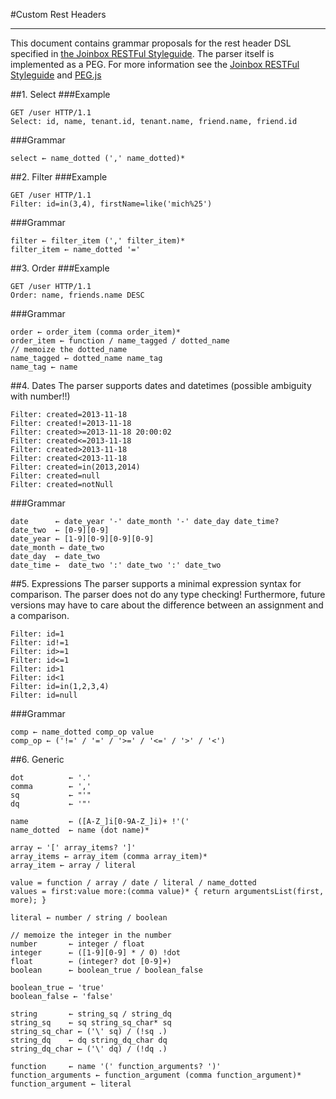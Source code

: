 #Custom Rest Headers

------

This document contains grammar proposals for the rest header DSL specified in  [the Joinbox RESTFul Styleguide](https://github.com/joinbox/guidelines/blob/master/styleguide/RESTful.md). The parser itself is implemented as a PEG. For more information see the [Joinbox RESTFul Styleguide](https://github.com/joinbox/guidelines/blob/master/styleguide/RESTful.md) and [PEG.js](http://pegjs.majda.cz/)

##1. Select
###Example
  ```HTTP
  GET /user HTTP/1.1
  Select: id, name, tenant.id, tenant.name, friend.name, friend.id
  ```
  ###Grammar
  ```PEG
  select ← name_dotted (',' name_dotted)*
  ```

##2. Filter
###Example
```HTTP
GET /user HTTP/1.1
Filter: id=in(3,4), firstName=like('mich%25')
```
###Grammar
```PEG
filter ← filter_item (',' filter_item)*
filter_item ← name_dotted '=' 
```

##3. Order
###Example
```HTTP
GET /user HTTP/1.1
Order: name, friends.name DESC
```
###Grammar
```PEG
order ← order_item (comma order_item)*
order_item ← function / name_tagged / dotted_name
// memoize the dotted_name
name_tagged ← dotted_name name_tag
name_tag ← name
```
##4. Dates
The parser supports dates and datetimes (possible ambiguity with number!!)
```
Filter: created=2013-11-18 
Filter: created!=2013-11-18
Filter: created>=2013-11-18 20:00:02
Filter: created<=2013-11-18
Filter: created>2013-11-18
Filter: created<2013-11-18
Filter: created=in(2013,2014)
Filter: created=null
Filter: created=notNull
```
###Grammar
```
date      ← date_year '-' date_month '-' date_day date_time?
date_two  ← [0-9][0-9]
date_year ← [1-9][0-9][0-9][0-9]
date_month ← date_two
date_day  ← date_two
date_time ←  date_two ':' date_two ':' date_two
```

##5. Expressions
The parser supports a minimal expression syntax for comparison. The parser does not do any type checking! Furthermore, future versions may have to care about
the difference between an assignment and a comparison.

```
Filter: id=1
Filter: id!=1
Filter: id>=1
Filter: id<=1
Filter: id>1
Filter: id<1
Filter: id=in(1,2,3,4)
Filter: id=null
```
###Grammar
```
comp ← name_dotted comp_op value 
comp_op ← ('!=' / '=' / '>=' / '<=' / '>' / '<')
```

##6. Generic
```PEG
dot          ← '.'
comma        ← ','
sq           ← "'"
dq           ← '"'

name         ← ([A-Z_]i[0-9A-Z_]i)+ !'('
name_dotted  ← name (dot name)*

array ← '[' array_items? ']'
array_items ← array_item (comma array_item)*
array_item ← array / literal

value = function / array / date / literal / name_dotted
values = first:value more:(comma value)* { return argumentsList(first, more); }

literal ← number / string / boolean

// memoize the integer in the number
number       ← integer / float
integer      ← ([1-9][0-9] * / 0) !dot
float        ← (integer? dot [0-9]+)
boolean      ← boolean_true / boolean_false

boolean_true ← 'true'
boolean_false ← 'false'

string       ← string_sq / string_dq
string_sq    ← sq string_sq_char* sq
string_sq_char ← ('\' sq) / (!sq .)
string_dq    ← dq string_dq_char dq
string_dq_char ← ('\' dq) / (!dq .)

function     ← name '(' function_arguments? ')'
function_arguments ← function_argument (comma function_argument)*
function_argument ← literal
```

